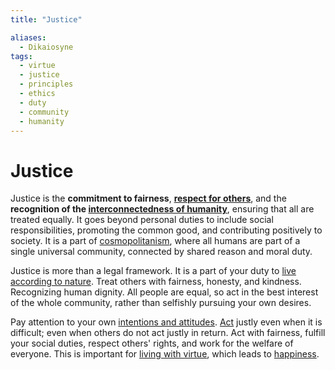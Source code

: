 ```yaml
---
title: "Justice"

aliases:
  - Dikaiosyne
tags:
  - virtue
  - justice
  - principles
  - ethics
  - duty
  - community
  - humanity
---
```


# Justice

Justice is the **commitment to fairness**, **[respect for
others](respect-others.md)**, and the **recognition of the [interconnectedness
of humanity](interconnectedness.md)**, ensuring that all are treated equally. It
goes beyond personal duties to include social responsibilities, promoting the
common good, and contributing positively to society. It is a part of
[cosmopolitanism](cosmopolitanism.md), where all humans are part of a single
universal community, connected by shared reason and moral duty.

Justice is more than a legal framework. It is a part of your duty to [live
according to nature](living-accordance-nature.md). Treat others with fairness,
honesty, and kindness. Recognizing human dignity. All people are equal, so act
in the best interest of the whole community, rather than selfishly pursuing your
own desires.

Pay attention to your own [intentions and attitudes](thoughts-judgments.md).
[Act](actions.md) justly even when it is difficult; even when others do not act
justly in return. Act with fairness, fulfill your social duties, respect others'
rights, and work for the welfare of everyone. This is important for [living with
virtue](acting-virtue.md), which leads to [happiness](happiness-flourishing.md).
